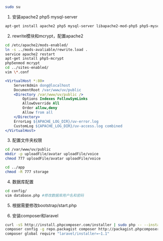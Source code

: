 ```bash
sudo su
```

1. 安装apache2 php5 mysql-server

```bash
apt-get install apache2 php5 mysql-server libapache2-mod-php5 php5-mysql php5-gd
```

2. rewrite模块和mcrypt，配置apache2

```bash
cd /etc/apache2/mods-enabled/
ln -s ../mods-avaliable/rewrite.load .
service apache2 restart
apt-get install php5-mcrypt
php5enmod mcrypt
cd ../sites-enabled/
vim \*.conf
```

```apache
<VirtualHost *:80>
	ServerAdmin dong@localhost
	DocumentRoot /var/www/uv/public
	<Directory /var/www/uv/public />
		Options Indexes FollowSymLinks
		AllowOverride All
		Order allow,deny
		Allow from all
	</Directory>
	ErrorLog ${APACHE_LOG_DIR}/uv-error.log
	CustomLog ${APACHE_LOG_DIR}/uv-access.log combined
</VirtualHost>
```


3. 配置文件夹权限

```bash
cd /var/www/uv/public
mkdir -p uploadFile/avatar uploadFile/voice
chmod 777 uploadFile/avatar uploadFile/voice

cd ../app
chmod -R 777 storage
```
4. 数据库配置
```bash
cd config/
vim database.php #修改数据库用户名和密码
```

5. 根据需要修改bootstrap/start.php

6. 安装composer和laravel

```bash
curl -sS http://install.phpcomposer.com/installer | sudo php -- --install-dir=/usr/local/bin --filename=composer
composer config -g repo.packagist composer http://packagist.phpcomposer.com
composer global require "laravel/installer=~1.1"
```
